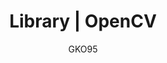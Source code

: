 ---
name: OpenCV
lang: en
layout: docs
author: GKO95
category: Library
title: "Library | OpenCV"
logo: "/assets/img/res/logo-opencv.png"
order: 0x11
---